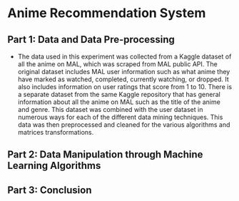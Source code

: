 # Anime Recommendation System

## Part 1: Data and Data Pre-processing

- The data used in this experiment was collected from a Kaggle dataset of all the anime on MAL, which
was scraped from MAL public API. The original dataset includes MAL user information such as what
anime they have marked as watched, completed, currently watching, or dropped. It also includes
information on user ratings that score from 1 to 10. There is a separate dataset from the same Kaggle
repository that has general information about all the anime on MAL such as the title of the anime and
genre. This dataset was combined with the user dataset in numerous ways for each of the different data
mining techniques. This data was then preprocessed and cleaned for the various algorithms and matrices
transformations.

## Part 2: Data Manipulation through Machine Learning Algorithms

## Part 3: Conclusion


